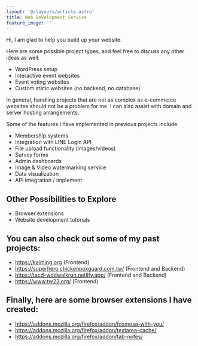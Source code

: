 ```yaml
---
layout: '@/layouts/article.astro'
title: Web Development Service
feature_image: ''
---
```


Hi, I am glad to help you build up your website.

Here are some possible project types, and feel free to discuss any other ideas as well:

- WordPress setup
- Interactive event websites
- Event voting websites
- Custom static websites (no backend, no database)

In general, handling projects that are not as complex as e-commerce websites should not be a problem for me. I can also assist with domain and server hosting arrangements.

Some of the features I have implemented in previous projects include:
- Membership systems
- Integration with LINE Login API
- File upload functionality (images/videos)
- Survey forms
- Admin dashboards
- Image & Video watermarking service
- Data visualization
- API integration / implement

## Other Possibilities to Explore
- Browser extensions
- Website development tutorials

## You can also check out some of my past projects:

- <https://kaiming.org> (Frontend)
- <https://superhero.chickenpoxguard.com.tw/> (Frontend and Backend)
- <https://tacd-wddwalkrun.netlify.app/> (Frontend and Backend)
- <https://www.tw23.org/> (Frontend)

## Finally, here are some browser extensions I have created:

- <https://addons.mozilla.org/firefox/addon/foxmosa-with-you/>
- <https://addons.mozilla.org/firefox/addon/textarea-cache/>
- <https://addons.mozilla.org/firefox/addon/tab-notes/>
